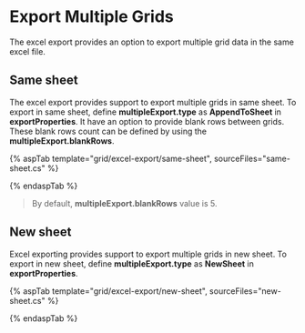 # Export Multiple Grids

The excel export provides an option to export multiple grid data in the same excel file.

## Same sheet

The excel export provides support to export multiple grids in same sheet. To export in same sheet, define **multipleExport.type** as **AppendToSheet** in **exportProperties**. It have an option to provide blank rows between grids. These blank rows count can be defined by using the **multipleExport.blankRows**.

{% aspTab template="grid/excel-export/same-sheet", sourceFiles="same-sheet.cs" %}

{% endaspTab %}

> By default, **multipleExport.blankRows** value is 5.

## New sheet

Excel exporting provides support to export multiple grids in new sheet. To export in new sheet, define  **multipleExport.type** as **NewSheet** in **exportProperties**.

{% aspTab template="grid/excel-export/new-sheet", sourceFiles="new-sheet.cs" %}

{% endaspTab %}